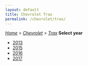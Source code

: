 ```yaml
---
layout: default
title: Chevrolet Trax
permalink: /chevrolet/trax/
---
```

[*Home*](/) > [*Chevrolet*](/chevrolet/) > [*Trax*](/chevrolet/trax/)
**Select year**
- [2013](/chevrolet/trax/2013/)
- [2015](/chevrolet/trax/2015/)
- [2016](/chevrolet/trax/2016/)
- [2017](/chevrolet/trax/2017/)